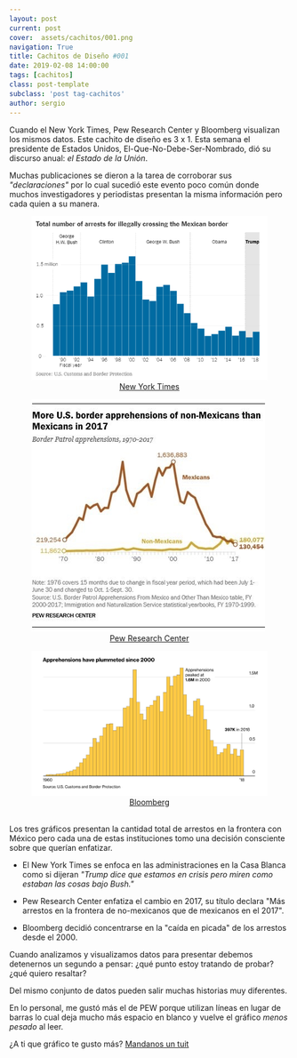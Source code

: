 ```yaml
---
layout: post
current: post
cover:  assets/cachitos/001.png
navigation: True
title: Cachitos de Diseño #001
date: 2019-02-08 14:00:00
tags: [cachitos]
class: post-template
subclass: 'post tag-cachitos'
author: sergio
---
```


Cuando el New York Times, Pew Research Center y Bloomberg visualizan los mismos datos. Este cachito de diseño es 3 x 1. Esta semana el presidente de Estados Unidos, El-Que-No-Debe-Ser-Nombrado, dió su discurso anual: *el Estado de la Unión*.

Muchas publicaciones se dieron a la tarea de corroborar sus *"declaraciones"* por lo cual sucedió este evento poco común donde muchos investigadores y periodistas presentan la misma información pero cada quien a su manera.

<figure>
    <img src='../assets/cachitos/001_NYT.png' alt='NYT' />
    <figcaption style="text-align:center"><a href="https://www.nytimes.com/interactive/2019/01/11/us/politics/trump-border-crisis-reality.html" target="_blank" rel="noopener">New York Times</a></figcaption>
</figure>

<figure>
    <img src='../assets/cachitos/001_PEW.jpg' alt='PEW' />
    <figcaption style="text-align:center"><a href="http://www.pewresearch.org/fact-tank/2019/01/16/border-apprehensions-of-migrant-families-have-risen-substantially-so-far-in-2018/" target="_blank" rel="noopener">Pew Research Center</a></figcaption>
</figure>

<figure>
    <img src='../assets/cachitos/001_Bloomberg_1.jpg' alt='Bloomberg 1' />
    <figcaption style="text-align:center"><a href="https://www.bloomberg.com/graphics/trump-mexico-wall/#how-many-people-currently-cross" target="_blank" rel="noopener">Bloomberg</a></figcaption>
</figure>

<br>
Los tres gráficos presentan la cantidad total de arrestos en la frontera con México pero cada una de estas instituciones tomo una decisión consciente sobre que querían enfatizar.

* El New York Times se enfoca en las administraciones en la Casa Blanca como si dijeran *"Trump dice que estamos en crisis pero miren como estaban las cosas bajo Bush."*

* Pew Research Center enfatiza el cambio en 2017, su título declara "Más arrestos en la frontera de no-mexicanos que de mexicanos en el 2017".  

* Bloomberg decidió concentrarse en la "caída en picada" de los arrestos desde el 2000. 

Cuando analizamos y visualizamos datos para presentar debemos detenernos un segundo a pensar: ¿qué punto estoy tratando de probar? ¿qué quiero resaltar? 

Del mismo conjunto de datos pueden salir muchas historias muy diferentes.

En lo personal, me gustó más el de PEW porque utilizan líneas en lugar de barras lo cual deja mucho más espacio en blanco y vuelve el gráfico *menos pesado* al leer. 

¿A ti que gráfico te gusto más? [Mandanos un tuit](https://twitter.com/share?text=Obvis+microbis+el+de+PEW+es+el+mejor+%40tacosdedatos+%F0%9F%8C%AE)
